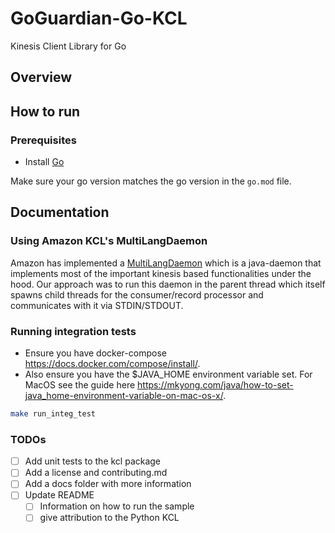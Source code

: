 # GoGuardian-Go-KCL
Kinesis Client Library for Go

## Overview

## How to run

### Prerequisites

- Install [Go](https://golang.org/)

Make sure your go version matches the go version in the `go.mod` file.

## Documentation

### Using Amazon KCL's MultiLangDaemon
Amazon has implemented a [MultiLangDaemon](https://github.com/awslabs/amazon-kinesis-client/tree/master/amazon-kinesis-client-multilang) which is a java-daemon that implements most of the important kinesis based functionalities under the hood. Our approach was to run this daemon in the parent thread which itself spawns child threads for the consumer/record processor and communicates with it via STDIN/STDOUT.

### Running integration tests
* Ensure you have docker-compose https://docs.docker.com/compose/install/. 
* Also ensure you have the $JAVA_HOME environment variable set. For MacOS see the guide here https://mkyong.com/java/how-to-set-java_home-environment-variable-on-mac-os-x/.

```bash
make run_integ_test
```

### TODOs
- [ ] Add unit tests to the kcl package
- [ ] Add a license and contributing.md
- [ ] Add a docs folder with more information
- [ ] Update README
  - [ ] Information on how to run the sample
  - [ ] give attribution to the Python KCL
